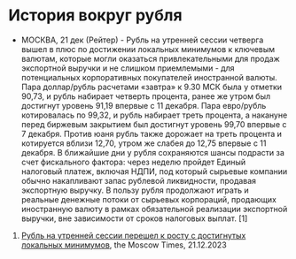 # История вокруг рубля

* МОСКВА, 21 дек (Рейтер) - Рубль на утренней сессии четверга вышел в плюс по достижении локальных минимумов к ключевым валютам, которые могли оказаться привлекательными для продаж экспортной выручки и не слишком приемлемыми - для потенциальных корпоративных покупателей иностранной валюты. Пара доллар/рубль расчетами «завтра» к 9.30 МСК была у отметки 90,73, и рубль набирает четверть процента, ранее же утром был достигнут уровень 91,19 впервые с 11 декабря. Пара евро/рубль котировалась по 99,32, и рубль набирает треть процента, а накануне перед биржевым закрытием был достигнут уровень 99,70 впервые с 7 декабря. Против юаня рубль также дорожает на треть процента и котируется вблизи 12,70, утром же слабея до 12,75 впервые с 11 декабря. В ближайшие дни у рубля сохраняются шансы подрасти за счет фискального фактора: через неделю пройдет Единый налоговый платеж, включая НДПИ, под который сырьевые компании обычно накапливают запас рублевой ликвидности, продавая экспортную выручку. В пользу рубля продолжают играть и реальные денежные потоки от сырьевых корпораций, продающих иностранную валюту в рамках обязательной реализации экспортной выручки, вне зависимости от сроков налоговых выплат. [1]

1. [Рубль на утренней сессии перешел к росту с достигнутых локальных минимумов](https://kwuafygewfqtqhif.y1t66t.site/2023/12/21/ostatki-na-korschetakh-v-natsbanke-kazakhstana-na-20-dek-snizilis-do-568236-mlrd-tenge-a116819), the Moscow Times, 21.12.2023
